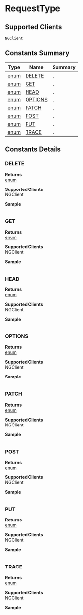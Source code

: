 #  RequestType

## **Supported Clients**

    NGClient

## Constants Summary

| Type                                                  | Name                                          | Summary                                                          |
| ----------------------------------------------------- | --------------------------------------------- | ---------------------------------------------------------------- |
| [enum](../../enum.md) | [DELETE](RequestType.md#DELETE)                   | .                                    |
| [enum](../../enum.md) | [GET](RequestType.md#GET)                   | .                                    |
| [enum](../../enum.md) | [HEAD](RequestType.md#HEAD)                   | .                                    |
| [enum](../../enum.md) | [OPTIONS](RequestType.md#OPTIONS)                   | .                                    |
| [enum](../../enum.md) | [PATCH](RequestType.md#PATCH)                   | .                                    |
| [enum](../../enum.md) | [POST](RequestType.md#POST)                   | .                                    |
| [enum](../../enum.md) | [PUT](RequestType.md#PUT)                   | .                                    |
| [enum](../../enum.md) | [TRACE](RequestType.md#TRACE)                   | .                                    |

## Constants Details

### DELETE



**Returns**\
[enum](../../enum.md) 

**Supported Clients**\
NGClient

**Sample**

```javascript

```
### GET



**Returns**\
[enum](../../enum.md) 

**Supported Clients**\
NGClient

**Sample**

```javascript

```
### HEAD



**Returns**\
[enum](../../enum.md) 

**Supported Clients**\
NGClient

**Sample**

```javascript

```
### OPTIONS



**Returns**\
[enum](../../enum.md) 

**Supported Clients**\
NGClient

**Sample**

```javascript

```
### PATCH



**Returns**\
[enum](../../enum.md) 

**Supported Clients**\
NGClient

**Sample**

```javascript

```
### POST



**Returns**\
[enum](../../enum.md) 

**Supported Clients**\
NGClient

**Sample**

```javascript

```
### PUT



**Returns**\
[enum](../../enum.md) 

**Supported Clients**\
NGClient

**Sample**

```javascript

```
### TRACE



**Returns**\
[enum](../../enum.md) 

**Supported Clients**\
NGClient

**Sample**

```javascript

```

